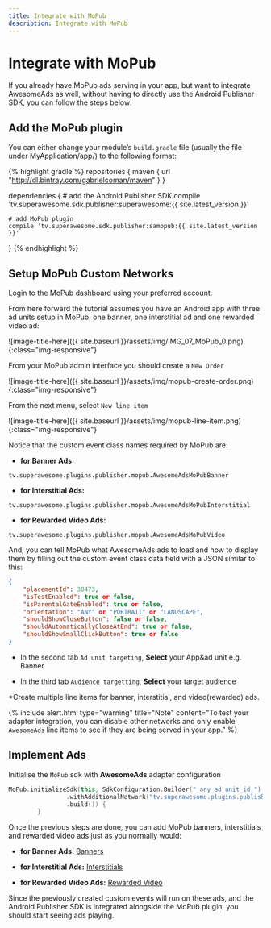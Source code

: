 ```yaml
---
title: Integrate with MoPub
description: Integrate with MoPub
---
```


# Integrate with MoPub

If you already have MoPub ads serving in your app, but want to integrate AwesomeAds as well, without having to directly use the Android Publisher SDK, you can follow the steps below:

## Add the MoPub plugin

You can either change your module’s `build.gradle` file (usually the file under MyApplication/app/) to the following format:

{% highlight gradle %}
repositories {
    maven { url "http://dl.bintray.com/gabrielcoman/maven" }
}

dependencies {
    # add the Android Publisher SDK
    compile 'tv.superawesome.sdk.publisher:superawesome:{{ site.latest_version }}'

    # add MoPub plugin
    compile 'tv.superawesome.sdk.publisher:samopub:{{ site.latest_version }}'
}
{% endhighlight %}

## Setup MoPub Custom Networks

Login to the MoPub dashboard using your preferred account.

From here forward the tutorial assumes you have an Android app with three ad units setup in MoPub; one banner, one interstitial ad and one rewarded video ad:

![image-title-here]({{ site.baseurl }}/assets/img/IMG_07_MoPub_0.png){:class="img-responsive"}

From your MoPub admin interface you should create a `New Order`

![image-title-here]({{ site.baseurl }}/assets/img/mopub-create-order.png){:class="img-responsive"}

From the next menu, select `New line item`

![image-title-here]({{ site.baseurl }}/assets/img/mopub-line-item.png){:class="img-responsive"}

Notice that the custom event class names required by MoPub are:
 - <strong>for Banner Ads:</strong>
 
 `tv.superawesome.plugins.publisher.mopub.AwesomeAdsMoPubBanner`
 - <strong>for Interstitial Ads:</strong> 
 
 `tv.superawesome.plugins.publisher.mopub.AwesomeAdsMoPubInterstitial`
 - <strong>for Rewarded Video Ads:</strong> 
 
 `tv.superawesome.plugins.publisher.mopub.AwesomeAdsMoPubVideo`

And, you can tell MoPub what AwesomeAds ads to load and how to display them by filling out the custom event class data field with a JSON similar to this:

```json
{
    "placementId": 30473,
    "isTestEnabled": true or false,
    "isParentalGateEnabled": true or false,
    "orientation": "ANY" or "PORTRAIT" or "LANDSCAPE",
    "shouldShowCloseButton": false or false,
    "shouldAutomaticallyCloseAtEnd": true or false,
    "shouldShowSmallClickButton": true or false
}
```

- In the second tab `Ad unit targeting`, <strong>Select</strong> your App&ad unit e.g. Banner

- In the third tab `Audience targetting`, <strong>Select</strong> your target audience

*Create multiple line items for banner, interstitial, and video(rewarded) ads.

{% include alert.html type="warning" title="Note" content="To test your adapter integration, you can disable other networks and only enable `AwesomeAds` line items to see if they are being served in your app." %}


## Implement Ads

Initialise the `MoPub` sdk with <strong>AwesomeAds</strong> adapter configuration

```kotlin
MoPub.initializeSdk(this, SdkConfiguration.Builder("_any_ad_unit_id_")
                .withAdditionalNetwork("tv.superawesome.plugins.publisher.mopub.AwesomeAdsMoPubAdapterConfiguration")
                .build()) {
        }
```

Once the previous steps are done, you can add MoPub banners, interstitials and rewarded video ads just as you normally would:

 - <strong>for Banner Ads:</strong>
 [Banners](https://developers.mopub.com/publishers/android/banner/)
 
 - <strong>for Interstitial Ads:</strong> 
 [Interstitials](https://developers.mopub.com/publishers/android/interstitial/)

 - <strong>for Rewarded Video Ads:</strong> 
 [Rewarded Video](https://developers.mopub.com/publishers/android/rewarded-video/)

Since the previously created custom events will run on these ads, and the Android Publisher SDK is integrated alongside the MoPub plugin, you should start seeing ads playing.